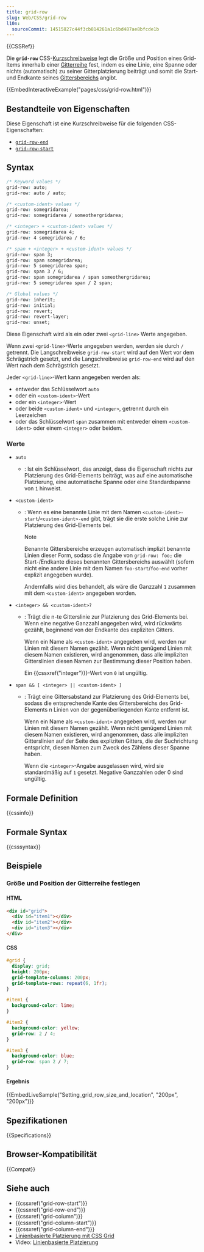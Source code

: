 ```yaml
---
title: grid-row
slug: Web/CSS/grid-row
l10n:
  sourceCommit: 14515827c44f3cb814261a1c6bd487ae8bfcde1b
---
```


{{CSSRef}}

Die **`grid-row`** CSS-[Kurzschreibweise](/de/docs/Web/CSS/Shorthand_properties) legt die Größe und Position eines Grid-Items innerhalb einer [Gitterreihe](/de/docs/Glossary/grid_row) fest, indem es eine Linie, eine Spanne oder nichts (automatisch) zu seiner Gitterplatzierung beiträgt und somit die Start- und Endkante seines [Gittersbereichs](/de/docs/Glossary/grid_areas) angibt.

{{EmbedInteractiveExample("pages/css/grid-row.html")}}

## Bestandteile von Eigenschaften

Diese Eigenschaft ist eine Kurzschreibweise für die folgenden CSS-Eigenschaften:

- [`grid-row-end`](/de/docs/Web/CSS/grid-row-end)
- [`grid-row-start`](/de/docs/Web/CSS/grid-row-start)

## Syntax

```css
/* Keyword values */
grid-row: auto;
grid-row: auto / auto;

/* <custom-ident> values */
grid-row: somegridarea;
grid-row: somegridarea / someothergridarea;

/* <integer> + <custom-ident> values */
grid-row: somegridarea 4;
grid-row: 4 somegridarea / 6;

/* span + <integer> + <custom-ident> values */
grid-row: span 3;
grid-row: span somegridarea;
grid-row: 5 somegridarea span;
grid-row: span 3 / 6;
grid-row: span somegridarea / span someothergridarea;
grid-row: 5 somegridarea span / 2 span;

/* Global values */
grid-row: inherit;
grid-row: initial;
grid-row: revert;
grid-row: revert-layer;
grid-row: unset;
```

Diese Eigenschaft wird als ein oder zwei `<grid-line>` Werte angegeben.

Wenn zwei `<grid-line>`-Werte angegeben werden, werden sie durch `/` getrennt. Die Langschreibweise `grid-row-start` wird auf den Wert vor dem Schrägstrich gesetzt, und die Langschreibweise `grid-row-end` wird auf den Wert nach dem Schrägstrich gesetzt.

Jeder `<grid-line>`-Wert kann angegeben werden als:

- entweder das Schlüsselwort `auto`
- oder ein `<custom-ident>`-Wert
- oder ein `<integer>`-Wert
- oder beide `<custom-ident>` und `<integer>`, getrennt durch ein Leerzeichen
- oder das Schlüsselwort `span` zusammen mit entweder einem `<custom-ident>` oder einem `<integer>` oder beidem.

### Werte

- `auto`
  - : Ist ein Schlüsselwort, das anzeigt, dass die Eigenschaft nichts zur Platzierung des Grid-Elements beiträgt, was auf eine automatische Platzierung, eine automatische Spanne oder eine Standardspanne von `1` hinweist.
- `<custom-ident>`

  - : Wenn es eine benannte Linie mit dem Namen `<custom-ident>-start`/`<custom-ident>-end` gibt, trägt sie die erste solche Linie zur Platzierung des Grid-Elements bei.

    > [!NOTE]
    > Benannte Gittersbereiche erzeugen automatisch implizit benannte Linien dieser Form, sodass die Angabe von `grid-row: foo;` die Start-/Endkante dieses benannten Gittersbereichs auswählt (sofern nicht eine andere Linie mit dem Namen `foo-start`/`foo-end` vorher explizit angegeben wurde).

    Andernfalls wird dies behandelt, als wäre die Ganzzahl `1` zusammen mit dem `<custom-ident>` angegeben worden.

- `<integer> && <custom-ident>?`

  - : Trägt die n-te Gitterslinie zur Platzierung des Grid-Elements bei. Wenn eine negative Ganzzahl angegeben wird, wird rückwärts gezählt, beginnend von der Endkante des expliziten Gitters.

    Wenn ein Name als `<custom-ident>` angegeben wird, werden nur Linien mit diesem Namen gezählt. Wenn nicht genügend Linien mit diesem Namen existieren, wird angenommen, dass alle impliziten Gitterslinien diesen Namen zur Bestimmung dieser Position haben.

    Ein {{cssxref("integer")}}-Wert von `0` ist ungültig.

- `span && [ <integer> || <custom-ident> ]`

  - : Trägt eine Gittersabstand zur Platzierung des Grid-Elements bei, sodass die entsprechende Kante des Gittersbereichs des Grid-Elements n Linien von der gegenüberliegenden Kante entfernt ist.

    Wenn ein Name als `<custom-ident>` angegeben wird, werden nur Linien mit diesem Namen gezählt. Wenn nicht genügend Linien mit diesem Namen existieren, wird angenommen, dass alle impliziten Gitterslinien auf der Seite des expliziten Gitters, die der Suchrichtung entspricht, diesen Namen zum Zweck des Zählens dieser Spanne haben.

    Wenn die `<integer>`-Angabe ausgelassen wird, wird sie standardmäßig auf `1` gesetzt. Negative Ganzzahlen oder 0 sind ungültig.

## Formale Definition

{{cssinfo}}

## Formale Syntax

{{csssyntax}}

## Beispiele

### Größe und Position der Gitterreihe festlegen

#### HTML

```html
<div id="grid">
  <div id="item1"></div>
  <div id="item2"></div>
  <div id="item3"></div>
</div>
```

#### CSS

```css
#grid {
  display: grid;
  height: 200px;
  grid-template-columns: 200px;
  grid-template-rows: repeat(6, 1fr);
}

#item1 {
  background-color: lime;
}

#item2 {
  background-color: yellow;
  grid-row: 2 / 4;
}

#item3 {
  background-color: blue;
  grid-row: span 2 / 7;
}
```

#### Ergebnis

{{EmbedLiveSample("Setting_grid_row_size_and_location", "200px", "200px")}}

## Spezifikationen

{{Specifications}}

## Browser-Kompatibilität

{{Compat}}

## Siehe auch

- {{cssxref("grid-row-start")}}
- {{cssxref("grid-row-end")}}
- {{cssxref("grid-column")}}
- {{cssxref("grid-column-start")}}
- {{cssxref("grid-column-end")}}
- [Linienbasierte Platzierung mit CSS Grid](/de/docs/Web/CSS/CSS_grid_layout/Grid_layout_using_line-based_placement)
- Video: [Linienbasierte Platzierung](https://gridbyexample.com/video/series-line-based-placement/)
